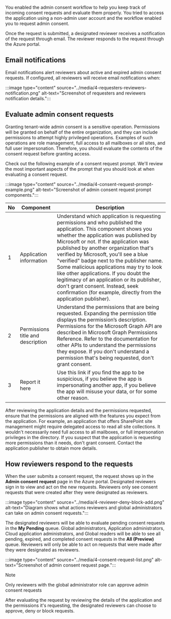 You enabled the admin consent workflow to help you keep track of incoming consent requests and evaluate them properly. You tried to access the application using a non-admin user account and the workflow enabled you to request admin consent.

Once the request is submitted, a designated reviewer receives a notification of the request through email. The reviewer responds to the request through the Azure portal.

## Email notifications

Email notifications alert reviewers about active and expired admin consent requests. If configured, all reviewers will receive email notifications when:

:::image type="content" source="../media/4-requesters-reviewers-notification.png" alt-text="Screenshot of requesters and reviewers notification details.":::

## Evaluate admin consent requests

Granting tenant-wide admin consent is a sensitive operation. Permissions will be granted on behalf of the entire organization, and they can include permissions to attempt highly privileged operations. Examples of such operations are role management, full access to all mailboxes or all sites, and full user impersonation. Therefore, you should evaluate the contents of the consent request before granting access.

Check out the following example of a consent request prompt. We'll review the most important aspects of the prompt that you should look at when evaluating a consent request.

:::image type="content" source="../media/4-consent-request-prompt-example.png" alt-text="Screenshot of admin consent request prompt components.":::

| No | Component | Description |
|--|--|--|
| 1 | Application information | Understand which application is requesting permissions and who published the application. This component shows you whether the application was published by Microsoft or not. If the application was published by another organization that's verified by Microsoft, you'll see a blue "verified" badge next to the publisher name. Some malicious applications may try to look like other applications.  If you doubt the legitimacy of an application or its publisher, don't grant consent. Instead, seek confirmation (for example, directly from the application publisher). |
| 2 | Permissions title and description | Understand the permissions that are being requested. Expanding the permission title displays the permission’s description. Permissions for the Microsoft Graph API are described in Microsoft Graph Permissions Reference. Refer to the documentation for other APIs to understand the permissions they expose. If you don't understand a permission that's being requested, don't grant consent. |
| 3 | Report it here | Use this link if you find the app to be suspicious, if you believe the app is impersonating another app, if you believe the app will misuse your data, or for some other reason.

After reviewing the application details and the permissions requested, ensure that the permissions are aligned with the features you expect from the application. For example, an application that offers SharePoint site management might require delegated access to read all site collections. It wouldn't necessarily need full access to all mailboxes, or full impersonation privileges in the directory. If you suspect that the application is requesting more permissions than it needs, don't grant consent. Contact the application publisher to obtain more details.

## How reviewers respond to the requests

When the user submits a consent request, the request shows up in the **Admin consent request** page in the Azure portal. Designated reviewers sign in to view and act on the new requests. Reviewers only see consent requests that were created after they were designated as reviewers.

:::image type="content" source="../media/4-reviewer-deny-block-add.png" alt-text="Diagram shows what actions reviewers and global administrators can take on admin consent requests.":::

The designated reviewers will be able to evaluate pending consent requests in the **My Pending** queue. Global administrators, Application administrators, Cloud application administrators, and Global readers will be able to see all pending, expired, and completed consent requests in the **All (Preview)** queue. Reviewers will only be able to act on requests that were made after they were designated as reviewers.

:::image type="content" source="../media/4-consent-request-list.png" alt-text="Screenshot of admin consent request page.":::

>[!NOTE]
>Only reviewers with the global administrator role can approve admin consent requests

After evaluating the request by reviewing the details of the application and the permissions it's requesting, the designated reviewers can choose to approve, deny or block requests.
